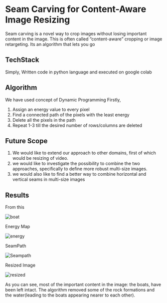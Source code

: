 # Seam Carving for Content-Aware Image Resizing

Seam carving is a novel way to crop images without losing important content in the image. This is often 
called “content-aware” cropping or image retargeting. Its an algorithm that lets you go 

## TechStack

Simply, Written code in python language and executed on google colab

## Algorithm

We have used concept of Dynamic Programming 
Firstly, 
1. Assign an energy value to every pixel
2. Find a connected path of the pixels with the least energy
3. Delete all the pixels in the path
4. Repeat 1-3 till the desired number of rows/columns are deleted

## Future Scope

1. We would like to extend our approach to other domains, first of which 
would be resizing of video.
2. we would like to investigate the possibility to combine the two
approaches, specifically to define more robust multi-size images.
3. we would also like to find a better way to combine horizontal and vertical
seams in multi-size images

## Results

From this

![boat](https://github.com/Patilsanika/Content_Aware_Image_Resize/assets/86789929/f55967a0-b6ed-418c-a311-0d6f7bb4eee9)



Energy Map

![energy](https://github.com/Patilsanika/Content_Aware_Image_Resize/assets/86789929/6b19d6d6-dd0a-4bef-98e0-7933789b9b9f)



SeamPath

![Seampath](https://github.com/Patilsanika/Content_Aware_Image_Resize/assets/86789929/ca1fab27-6aca-45d0-be87-18d5c3f71e53)




Resized Image

![resized](https://github.com/Patilsanika/Content_Aware_Image_Resize/assets/86789929/62847cab-d789-4b99-93bf-f8a63487c086)

As you can see, most of the important content in the image: the boats, have been left intact.
The algorithm removed some of the rock formations and the water(leading to the boats appearing nearer to each other).
